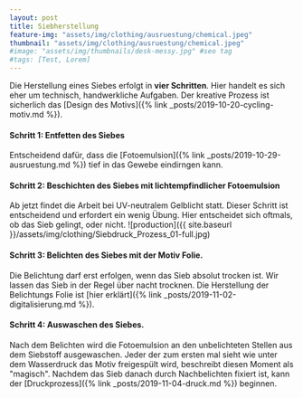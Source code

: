 ```yaml
---
layout: post
title: Siebherstellung
feature-img: "assets/img/clothing/ausruestung/chemical.jpeg"
thumbnail: "assets/img/clothing/ausruestung/chemical.jpeg"
#image: "assets/img/thumbnails/desk-messy.jpg" #seo tag
#tags: [Test, Lorem]
---
```


Die Herstellung eines Siebes erfolgt in **vier Schritten**.
Hier handelt es sich eher um technisch, handwerkliche Aufgaben.
Der kreative Prozess ist sicherlich das [Design des Motivs]({% link _posts/2019-10-20-cycling-motiv.md %}).

#### Schritt 1: Entfetten des Siebes
Entscheidend dafür, dass die [Fotoemulsion]({% link _posts/2019-10-29-ausruestung.md %}) tief in das Gewebe eindirngen kann.
#### Schritt 2: Beschichten des Siebes mit lichtempfindlicher Fotoemulsion
Ab jetzt findet die Arbeit bei UV-neutralem Gelblicht statt.
Dieser Schritt ist entscheidend und erfordert ein wenig Übung.
Hier entscheidet sich oftmals, ob das Sieb gelingt, oder nicht.
![production]({{ site.baseurl }}/assets/img/clothing/Siebdruck_Prozess_01-full.jpg)
#### Schritt 3: Belichten des Siebes mit der Motiv Folie.
Die Belichtung darf erst erfolgen, wenn das Sieb absolut trocken ist.
Wir lassen das Sieb in der Regel über nacht trocknen.
Die Herstellung der Belichtungs Folie ist [hier erklärt]({% link _posts/2019-11-02-digitalisierung.md %}).
#### Schritt 4: Auswaschen des Siebes.
Nach dem Belichten wird die Fotoemulsion an den unbelichteten Stellen aus dem Siebstoff ausgewaschen.
Jeder der zum ersten mal sieht wie unter dem Wasserdruck das Motiv freigespült wird, beschreibt diesen Moment als "magisch".
Nachdem das Sieb danach durch Nachbelichten fixiert ist, kann der [Druckprozess]({% link _posts/2019-11-04-druck.md %}) beginnen.
